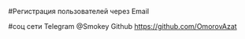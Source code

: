 #Регистрация пользователей через Email

#соц сети 
Telegram @Smokey
Github https://github.com/OmorovAzat

#